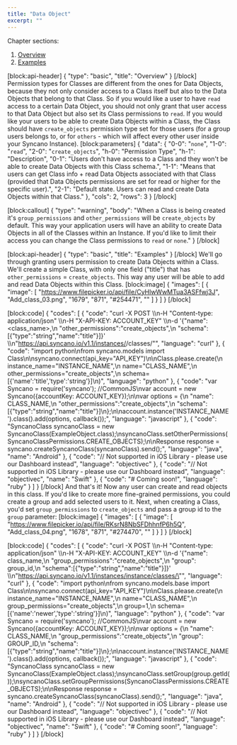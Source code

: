 ```yaml
---
title: "Data Object"
excerpt: ""
---
```

Chapter sections:
1. [Overview]()
2. [Examples]()

[block:api-header]
{
  "type": "basic",
  "title": "Overview"
}
[/block]
Permission types for Classes are different from the ones for Data Objects, because they not only consider access to a Class itself but also to the Data Objects that belong to that Class. So if you would like a user to have `read` access to a certain Data Object, you should not only grant that user access to that Data Object but also set its Class permissions to `read`.  If you would like your users to be able to create Data Objects within a Class, the Class should have `create_objects` permission type set for those users (for a group users belongs to, or for `others` - which will affect every other user inside your Syncano Instance).
[block:parameters]
{
  "data": {
    "0-0": "`none`",
    "1-0": "`read`",
    "2-0": "`create_objects`",
    "h-0": "Permission Type",
    "h-1": "Description",
    "0-1": "Users don't have access to a Class and they won't be able to create Data Objects with this Class schema.",
    "1-1": "Means that users can get Class info + read Data Objects associated with that Class (provided that Data Objects permissions are set for read or higher for the specific user).",
    "2-1": "Default state. Users can read and create Data Objects within that Class."
  },
  "cols": 2,
  "rows": 3
}
[/block]

[block:callout]
{
  "type": "warning",
  "body": "When a Class is being created it's `group_permissions` and `other_permissions` will be `create_objects` by default. This way your application users will have an ability to create Data Objects in all of the Classes within an Instance. If you'd like to limit their access you can change the Class permissions to `read` or `none`."
}
[/block]

[block:api-header]
{
  "type": "basic",
  "title": "Examples"
}
[/block]
We'll go through granting users permission to create Data Objects within a Class. 
We'll create a simple Class, with only one field ("title") that has `other_permissions` = `create_objects`. This way any user will be able to add and read Data Objects within this Class.
[block:image]
{
  "images": [
    {
      "image": [
        "https://www.filepicker.io/api/file/CyHlwWwMTua3ASFfwj3J",
        "Add_class_03.png",
        "1679",
        "871",
        "#254471",
        ""
      ]
    }
  ]
}
[/block]

[block:code]
{
  "codes": [
    {
      "code": "curl -X POST \\\n-H \"Content-type: application/json\" \\\n-H \"X-API-KEY: ACCOUNT_KEY\" \\\n-d '{\"name\": <class_name>,\n     \"other_permissions\":\"create_objects\",\n     \"schema\":[{\"type\":\"string\",\"name\":\"title\"}]}' \\\n\"https://api.syncano.io/v1.1/instances/<instance>/classes/\"",
      "language": "curl"
    },
    {
      "code": "import python\nfrom syncano.models import Class\n\nsyncano.connect(api_key=\"API_KEY\")\n\nClass.please.create(\n    instance_name=\"INSTANCE_NAME\",\n    name=\"CLASS_NAME\",\n    other_permissions=\"create_objects\",\n    schema=[{'name':'title','type':'string'}]\n)",
      "language": "python"
    },
    {
      "code": "var Syncano = require('syncano'); //CommonJS\nvar account = new Syncano({accountKey: ACCOUNT_KEY});\n\nvar options = {\n  \"name\": CLASS_NAME,\n  \"other_permissions\":\"create_objects\",\n  \"schema\":[{\"type\":\"string\",\"name\":\"title\"}]\n};\n\naccount.instance('INSTANCE_NAME').class().add(options, callback());",
      "language": "javascript"
    },
    {
      "code": "SyncanoClass syncanoClass = new SyncanoClass(ExampleObject.class);\nsyncanoClass.setOtherPermissions(SyncanoClassPermissions.CREATE_OBJECTS);\n\nResponse<SyncanoClass> response = syncano.createSyncanoClass(syncanoClass).send();",
      "language": "java",
      "name": "Android"
    },
    {
      "code": "// Not supported in iOS Library - please use our Dashboard instead",
      "language": "objectivec"
    },
    {
      "code": "// Not supported in iOS Library - please use our Dashboard instead",
      "language": "objectivec",
      "name": "Swift"
    },
    {
      "code": "# Coming soon!",
      "language": "ruby"
    }
  ]
}
[/block]
And that's it! Now any user can create and read objects in this class. If you'd like to create more fine-grained permissions, you could create a group and add selected users to it. Next, when creating a Class, you'd set `group_permissions` to `create_objects` and pass a group id to the `group` parameter:
[block:image]
{
  "images": [
    {
      "image": [
        "https://www.filepicker.io/api/file/RKsrN8NbSFDhhnfP6h5Q",
        "Add_class_04.png",
        "1678",
        "871",
        "#274470",
        ""
      ]
    }
  ]
}
[/block]

[block:code]
{
  "codes": [
    {
      "code": "curl -X POST \\\n-H \"Content-type: application/json\" \\\n-H \"X-API-KEY: ACCOUNT_KEY\" \\\n-d '{\"name\": class_name,\n     \"group_permissions\":\"create_objects\",\n     \"group\": group_id,\n     \"schema\":[{\"type\":\"string\",\"name\":\"title\"}]}' \\\n\"https://api.syncano.io/v1.1/instances/instance/classes/\"",
      "language": "curl"
    },
    {
      "code": "import python\nfrom syncano.models.base import Class\n\nsyncano.connect(api_key=\"API_KEY\")\n\nClass.please.create(\n    instance_name=\"INSTANCE_NAME\",\n    name=\"CLASS_NAME\",\n    group_permissions=\"create_objects\",\n    group=1,\n    schema=[{'name':'newer','type':'string'}]\n)",
      "language": "python"
    },
    {
      "code": "var Syncano = require('syncano'); //CommonJS\nvar account = new Syncano({accountKey: ACCOUNT_KEY});\n\nvar options = {\n  \"name\": CLASS_NAME,\n  \"group_permissions\":\"create_objects\",\n  \"group\": GROUP_ID,\n  \"schema\":[{\"type\":\"string\",\"name\":\"title\"}]\n};\n\naccount.instance('INSTANCE_NAME').class().add(options, callback());",
      "language": "javascript"
    },
    {
      "code": "SyncanoClass syncanoClass = new SyncanoClass(ExampleObject.class);\nsyncanoClass.setGroup(group.getId());\nsyncanoClass.setGroupPermissions(SyncanoClassPermissions.CREATE_OBJECTS);\n\nResponse<SyncanoClass> response = syncano.createSyncanoClass(syncanoClass).send();",
      "language": "java",
      "name": "Android"
    },
    {
      "code": "// Not supported in iOS Library - please use our Dashboard instead",
      "language": "objectivec"
    },
    {
      "code": "// Not supported in iOS Library - please use our Dashboard instead",
      "language": "objectivec",
      "name": "Swift"
    },
    {
      "code": "# Coming soon!",
      "language": "ruby"
    }
  ]
}
[/block]